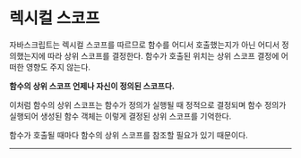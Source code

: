 # 렉시컬 스코프

자바스크립트는 렉시컬 스코프를 따르므로 함수를 어디서 호출했는지가 아닌 어디서 정의했는지에 따라 상위 스코프를 결정한다. 함수가 호출된 위치는 상위 스코프 결정에 어떠한 영향도 주지 않는다.

**함수의 상위 스코프 언제나 자신이 정의된 스코프다.**

이처럼 함수의 상위 스코프는 함수가 정의가 실행될 때 정적으로 결정되며 함수 정의가 실행되어 생성된 함수 객체는 이렇게 결정된 상위 스코프를 기억한다.

함수가 호출될 때마다 함수의 상위 스코프를 참조할 필요가 있기 때문이다.

<hr>
